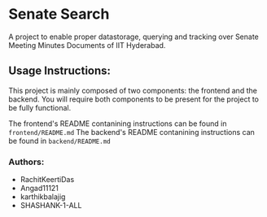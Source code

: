 # Senate Search

A project to enable proper datastorage, querying and tracking over Senate Meeting Minutes Documents of IIT Hyderabad.

## Usage Instructions:

This project is mainly composed of two components: the frontend and the backend.
You will require both components to be present for the project to be fully functional.

The frontend's README contanining instructions can be found in `frontend/README.md`
The backend's README contanining instructions can be found in `backend/README.md`

### Authors:

- RachitKeertiDas
- Angad11121
- karthikbalajig
- SHASHANK-1-ALL
